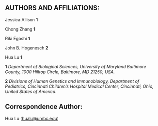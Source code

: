 ## AUTHORS AND AFFILIATIONS: 

Jessica Allison **1**

Chong Zhang **1**

Riki Egoshi **1**

John B. Hogenesch **2**

Hua Lu **1**


**1** *Department of Biological Sciences, University of Maryland Baltimore County, 1000 Hilltop Circle, Baltimore, MD 21250, USA.*

**2** *Divisions of Human Genetics and Immunobiology, Department of Pediatrics, Cincinnati Children’s Hospital Medical Center, Cincinnati, Ohio, United States of America.*


## Correspondence Author:

Hua Lu (hualu@umbc.edu) 
